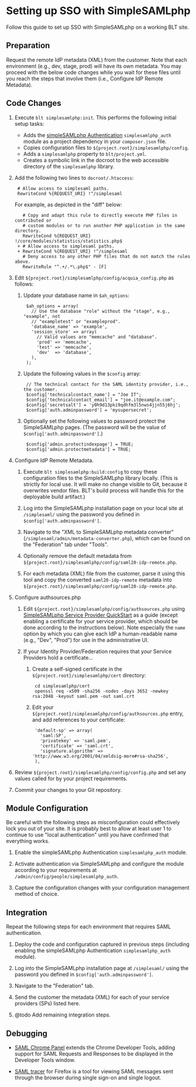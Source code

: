 # Setting up SSO with SimpleSAMLphp

Follow this guide to set up SSO with SimpleSAMLphp on a working BLT site.

## Preparation

Request the remote IdP metadata (XML) from the customer. Note that each environment (e.g., dev, stage, prod) will have its own metadata. You may proceed with the below code changes while you wait for these files until you reach the steps that involve them (i.e., Configure IdP Remote Metadata).

## Code Changes

1. Execute `blt simplesamlphp:init`. This performs the following initial setup tasks:

      * Adds the [simpleSAMLphp Authentication](https://www.drupal.org/project/simplesamlphp_auth) `simplesamlphp_auth` module as a project dependency in your `composer.json` file.
      * Copies configuration files to `${project.root}/simplesamlphp/config`.
      * Adds a `simplesamlphp` property to `blt/project.yml`.
      * Creates a symbolic link in the docroot to the web accessible directory of the `simplesamlphp` library.

1. Add the following two lines to `docroot/.htaccess`:

        # Allow access to simplesaml paths.
        RewriteCond %{REQUEST_URI} !^/simplesaml

      For example, as depicted in the "diff" below:

          # Copy and adapt this rule to directly execute PHP files in contributed or
          # custom modules or to run another PHP application in the same directory.
          RewriteCond %{REQUEST_URI} !/core/modules/statistics/statistics.php$
        + # Allow access to simplesaml paths.
        + RewriteCond %{REQUEST_URI} !^/simplesaml
          # Deny access to any other PHP files that do not match the rules above.
          RewriteRule "^.+/.*\.php$" - [F]

1. Edit `${project.root}/simplesamlphp/config/acquia_config.php` as follows:

      1. Update your database name in `$ah_options`:

              $ah_options = array(
                // Use the database "role" without the "stage", e.g., "example", not
                // "exampletest" or "exampleprod".
                'database_name' => 'example',
                'session_store' => array(
                  // Valid values are "memcache" and "database".
                  'prod' => 'memcache',
                  'test' => 'memcache',
                  'dev'  => 'database',
                ),
              );

      1. Update the following values in the `$config` array:

              // The technical contact for the SAML identity provider, i.e., the customer.
              $config['technicalcontact_name'] = "Joe IT";
              $config['technicalcontact_email'] = "joe.it@example.com";
              $config['secretsalt'] = 'y0h9d13pki9qdhfm3l5nws4jjn55j6hj';
              $config['auth.adminpassword'] = 'mysupersecret';

      1. Optionally set the following values to password protect the SimpleSAMLphp pages. (The password will be the value of `$config['auth.adminpassword']`.)

              $config['admin.protectindexpage'] = TRUE;
              $config['admin.protectmetadata'] = TRUE;

1. Configure IdP Remote Metadata.

      1. Execute `blt simplesamlphp:build:config` to copy these configuration files to the SimpleSAMLphp library locally. (This is strictly for local use. It will make no change visible to Git, because it overwrites vendor files. BLT's build process will handle this for the deployable build artifact.)

      1. Log into the SimpleSAMLphp installation page on your local site at `/simplesaml/` using the password you defined in `$config['auth.adminpassword']`.

      1. Navigate to the "XML to SimpleSAMLphp metadata converter" (`/simplesaml/admin/metadata-converter.php`), which can be found on the "Federation" tab under "Tools".

      1. Optionally remove the default metadata from `${project.root}/simplesamlphp/config/saml20-idp-remote.php`.

      1. For each metadata (XML) file from the customer, parse it using this tool and copy the converted `saml20-idp-remote` metadata into `${project.root}/simplesamlphp/config/saml20-idp-remote.php`.

1. Configure authsources.php

      1. Edit `${project.root}/simplesamlphp/config/authsources.php` using [SimpleSAMLphp Service Provider QuickStart](https://simplesamlphp.org/docs/stable/simplesamlphp-sp) as a guide (except enabling a certificate for your service provider, which should be done according to the instructions below). Note especially the `name` option by which you can give each IdP a human-readable name (e.g., "Dev", "Prod") for use in the administrative UI.

      1. If your Identity Provider/Federation requires that your Service Providers hold a certificate...

          1. Create a self-signed certificate in the `${project.root}/simplesamlphp/cert` directory:

                  cd simplesamlphp/cert
                  openssl req -x509 -sha256 -nodes -days 3652 -newkey rsa:2048 -keyout saml.pem -out saml.crt

          2. Edit your `${project.root}/simplesamlphp/config/authsources.php` entry, and add references to your certificate:

                  'default-sp' => array(
                    'saml:SP',
                    'privatekey' => 'saml.pem',
                    'certificate' => 'saml.crt',
                    'signature.algorithm' => 'http://www.w3.org/2001/04/xmldsig-more#rsa-sha256',
                  ),

1. Review `${project.root}/simplesamlphp/config/config.php` and set any values called for by your project requirements. 

1. Commit your changes to your Git repository.

## Module Configuration

Be careful with the following steps as misconfiguration could effectively lock you out of your site. It is probably best to allow at least user 1 to continue to use "local authentication" until you have confirmed that everything works.

1. Enable the simpleSAMLphp Authentication `simplesamlphp_auth` module.

1. Activate authentication via SimpleSAMLphp and configure the module according to your requirements at `/admin/config/people/simplesamlphp_auth`.

1. Capture the configuration changes with your configuration management method of choice.

## Integration

Repeat the following steps for each environment that requires SAML authentication.

1. Deploy the code and configuration captured in previous steps (including enabling the simpleSAMLphp Authentication `simplesamlphp_auth` module).

1. Log into the SimpleSAMLphp installation page at `/simplesaml/` using the password you defined in `$config['auth.adminpassword']`.

1. Navigate to the "Federation" tab.

1. Send the customer the metadata (XML) for each of your service providers (SPs) listed here.

1. @todo Add remaining integration steps.

## Debugging

* [SAML Chrome Panel](https://chrome.google.com/webstore/detail/saml-chrome-panel/paijfdbeoenhembfhkhllainmocckace) extends the Chrome Developer Tools, adding support for SAML Requests and Responses to be displayed in the Developer Tools window.

* [SAML tracer](https://addons.mozilla.org/en-US/firefox/addon/saml-tracer/) for Firefox is a tool for viewing SAML messages sent through the browser during single sign-on and single logout.
